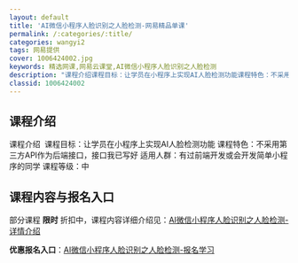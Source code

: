 ```yaml
---
layout: default
title: 'AI微信小程序人脸识别之人脸检测-网易精品单课'
permalink: /:categories/:title/
categories: wangyi2
tags: 网易提供
cover: 1006424002.jpg
keywords: 精选网课,网易云课堂,AI微信小程序人脸识别之人脸检测
description: "课程介绍课程目标：让学员在小程序上实现AI人脸检测功能课程特色：不采用第三方API作为后端接口，接口我已写好适用人群：有过前端开发或会开发简单小程序的同学课程等级：中AI微信小程序人脸识别之"
classid: 1006424002
---
```


## 课程介绍

课程介绍 
课程目标：让学员在小程序上实现AI人脸检测功能
课程特色：不采用第三方API作为后端接口，接口我已写好
适用人群：有过前端开发或会开发简单小程序的同学
课程等级：中

## 课程内容与报名入口

部分课程 **限时** 折扣中，课程内容详细介绍见：[AI微信小程序人脸识别之人脸检测-详情介绍](https://study.163.com/course/introduction/1006424002.htm?share=1&shareId=1025206652&utm_campaign=share&utm_medium=iphoneShare&utm_source=&utm_u=1025206652)

**优惠报名入口**：[AI微信小程序人脸识别之人脸检测-报名学习](https://study.163.com/course/introduction/1006424002.htm?share=1&shareId=1025206652&utm_campaign=share&utm_medium=iphoneShare&utm_source=&utm_u=1025206652)


